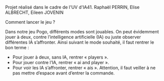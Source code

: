Projet réalisé dans le cadre de l'UV d'IA41.
Raphaël PERRIN, Elise ALBRECHT, Eileen JOVENIN

Comment lancer le jeu ?

Dans notre jeu Pogo, différents modes sont jouables. On peut évidemment jouer à deux, contre l’intelligence artificielle (IA) ou juste observer différentes IA s’affronter.
Ainsi suivant le mode souhaité, il faut rentrer le bon terme :
-	Pour jouer à deux, sans IA, rentrer « players ».
-	Pour jouer contre l’IA, rentrer « ai and player ».
-	Pour voir les IA s’affronter, rentrer « ais ».
Attention, il faut veiller à ne pas mettre d’espace avant d’entrer la commande.